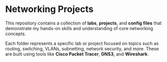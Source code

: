 # Networking Projects

This repository contains a collection of **labs**, **projects**, and **config files** that demonstrate my hands-on skills and understanding of core networking concepts.

Each folder represents a specific lab or project focused on topics such as routing, switching, VLANs, subnetting, network security, and more. These are built using tools like **Cisco Packet Tracer**, **GNS3**, and **Wireshark**.
